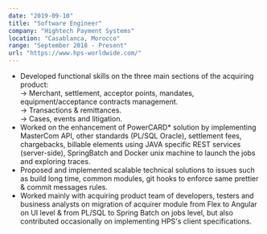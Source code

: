 ```yaml
---
date: "2019-09-10"
title: "Software Engineer"
company: "Hightech Payment Systems"
location: "Casablanca, Morocco"
range: "September 2018 - Present"
url: "https://www.hps-worldwide.com/"
---
```


- Developed functional skills on the three main sections of the acquiring product:<br/>
  -> Merchant, settlement, acceptor points, mandates, equipment/acceptance contracts management.<br/>
  -> Transactions & remittances.<br/>
  -> Cases, events and litigation.
- Worked on the enhancement of PowerCARD\* solution by implementing MasterCom API, other standards (PL/SQL Oracle), settlement fees, chargebacks, billable elements using JAVA specific REST services (server-side), SpringBatch and Docker unix machine to launch the jobs and exploring traces.
- Proposed and implemented scalable technical solutions to issues such as build long time,
  common modules, git hooks to enforce same prettier & commit messages rules.
- Worked mainly with acquiring product team of developers, testers and business analysts
  on migration of acquirer module from Flex to Angular on UI level & from PL/SQL to Spring
  Batch on jobs level, but also contributed occasionally on implementing HPS's client specifications.

